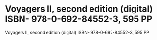 # Voyagers II, second edition (digital) ISBN- 978-0-692-84552-3, 595 PP

Voyagers II, second edition (digital) ISBN- 978-0-692-84552-3, 595 PP